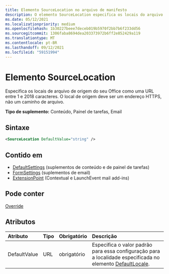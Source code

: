 ```yaml
---
title: Elemento SourceLocation no arquivo de manifesto
description: O elemento SourceLocation especifica os locais do arquivo de origem para o Office Do-in.
ms.date: 05/12/2021
ms.localizationpriority: medium
ms.openlocfilehash: 1b30227beee7deceb019b5970f2bb7b6f233dd56
ms.sourcegitcommit: 1306faba8694dea203373972b6ff2e852429a119
ms.translationtype: MT
ms.contentlocale: pt-BR
ms.lasthandoff: 09/12/2021
ms.locfileid: "59151994"
---
```

# <a name="sourcelocation-element"></a>Elemento SourceLocation

Especifica os locais de arquivo de origem do seu Office como uma URL entre 1 e 2018 caracteres. O local de origem deve ser um endereço HTTPS, não um caminho de arquivo.

**Tipo de suplemento:** Conteúdo, Painel de tarefas, Email

## <a name="syntax"></a>Sintaxe

```XML
<SourceLocation DefaultValue="string" />
```

## <a name="contained-in"></a>Contido em

- [DefaultSettings](defaultsettings.md) (suplementos de conteúdo e de painel de tarefas)
- [FormSettings](formsettings.md) (suplementos de email)
- [ExtensionPoint](extensionpoint.md) (Contextual e LaunchEvent mail add-ins)

## <a name="can-contain"></a>Pode conter

[Override](override.md)

## <a name="attributes"></a>Atributos

|Atributo|Tipo|Obrigatório|Descrição|
|:-----|:-----|:-----|:-----|
|DefaultValue|URL|obrigatório|Especifica o valor padrão para essa configuração para a localidade especificada no elemento [DefaultLocale](defaultlocale.md).|
